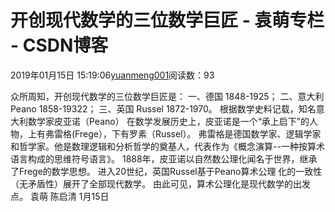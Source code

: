 
# 开创现代数学的三位数学巨匠 - 袁萌专栏 - CSDN博客

2019年01月15日 15:19:06[yuanmeng001](https://me.csdn.net/yuanmeng001)阅读数：93


众所周知，开创现代数学的三位数学巨匠是：
一、德国 1848-1925；
二、意大利 Peano 1858-19322；
三、英国 Russel 1872-1970。
根据数学史料记载，知名意大利数学家皮亚诺（Peano）
在数学发展历史上，皮亚诺是一个“承上启下”的人物，上有弗雷格(Frege），下有罗素（Russel）。
弗雷格是德国数学家、逻辑学家和哲学家。他是数理逻辑和分析哲学的奠基人，代表作为《概念演算--一种按算术语言构成的思维符号语言》。
1888年，皮亚诺以自然数公理化闻名于世界，继承了Frege的数学思想。
进入20世纪，英国Russel基于Peano算术公理
化的一致性（无矛盾性）展开了全部现代数学。
由此可见，算术公理化是现代数学的出发点。
袁萌 陈启清 1月15日

